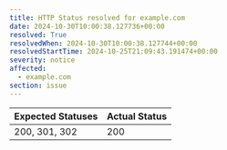 ```yaml
---
title: HTTP Status resolved for example.com
date: 2024-10-30T10:00:38.127736+00:00
resolved: True
resolvedWhen: 2024-10-30T10:00:38.127744+00:00
resolvedStartTime: 2024-10-25T21:09:43.191474+00:00
severity: notice
affected:
  - example.com
section: issue
---
```


| Expected Statuses | Actual Status  |
|-------------------|----------------|
| 200, 301, 302 | 200 |
